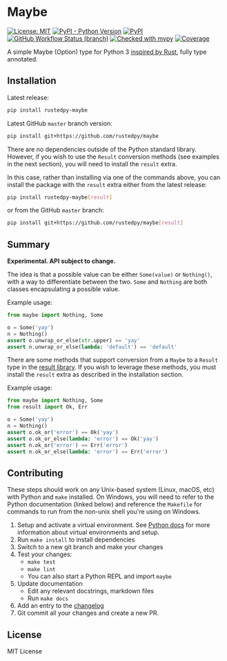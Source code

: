 # Maybe

[![License: MIT](https://img.shields.io/badge/License-MIT-yellow.svg)](https://opensource.org/licenses/MIT)
[![PyPI - Python Version](https://img.shields.io/pypi/pyversions/rustedpy-maybe?logo=python&logoColor=white)](https://pypi.org/project/rustedpy-maybe/)
[![PyPI](https://img.shields.io/pypi/v/rustedpy-maybe)](https://pypi.org/project/rustedpy-maybe/)
[![GitHub Workflow Status (branch)](https://img.shields.io/github/actions/workflow/status/rustedpy/maybe/ci.yml?branch=master)](https://github.com/rustedpy/maybe/actions/workflows/ci.yml?query=branch%3Amaster)
[![Checked with mypy](https://www.mypy-lang.org/static/mypy_badge.svg)](http://mypy-lang.org/)
[![Coverage](https://codecov.io/gh/rustedpy/maybe/branch/master/graph/badge.svg)](https://codecov.io/gh/rustedpy/maybe)

A simple Maybe (Option) type for Python 3 [inspired by Rust](
https://doc.rust-lang.org/std/option/), fully type annotated.

## Installation

Latest release:

```sh
pip install rustedpy-maybe
```

Latest GitHub `master` branch version:

```sh
pip install git+https://github.com/rustedpy/maybe
```

There are no dependencies outside of the Python standard library.  However, if
you wish to use the `Result` conversion methods (see examples in the next
section), you will need to install the `result` extra.

In this case, rather than installing via one of the commands above, you can
install the package with the `result` extra either from the latest release:

```sh
pip install rustedpy-maybe[result]
```

or from the GitHub `master` branch:

```sh
pip install git+https://github.com/rustedpy/maybe[result]
```

## Summary

**Experimental. API subject to change.**

The idea is that a possible value can be either `Some(value)` or `Nothing()`,
with a way to differentiate between the two. `Some` and `Nothing` are both
classes encapsulating a possible value.

Example usage:

```python
from maybe import Nothing, Some

o = Some('yay')
n = Nothing()
assert o.unwrap_or_else(str.upper) == 'yay'
assert n.unwrap_or_else(lambda: 'default') == 'default'
```

There are some methods that support conversion from a `Maybe` to a `Result` type
in the [result library](https://github.com/rustedpy/result/).  If you wish to
leverage these methods, you must install the `result` extra as described in the
installation section.

Example usage:

```python
from maybe import Nothing, Some
from result import Ok, Err

o = Some('yay')
n = Nothing()
assert o.ok_or('error') == Ok('yay')
assert o.ok_or_else(lambda: 'error') == Ok('yay')
assert n.ok_or('error') == Err('error')
assert n.ok_or_else(lambda: 'error') == Err('error')
```

## Contributing

These steps should work on any Unix-based system (Linux, macOS, etc) with Python
and `make` installed. On Windows, you will need to refer to the Python
documentation (linked below) and reference the `Makefile` for commands to run
from the non-unix shell you're using on Windows.

1. Setup and activate a virtual environment.  See [Python docs][pydocs-venv] for
   more information about virtual environments and setup.
1. Run `make install` to install dependencies
1. Switch to a new git branch and make your changes
1. Test your changes:
   - `make test`
   - `make lint`
   - You can also start a Python REPL and import `maybe`
1. Update documentation
   - Edit any relevant docstrings, markdown files
   - Run `make docs`
1. Add an entry to the [changelog](./CHANGELOG.md)
1. Git commit all your changes and create a new PR.

[pydocs-venv]: https://docs.python.org/3/library/venv.html

## License

MIT License
